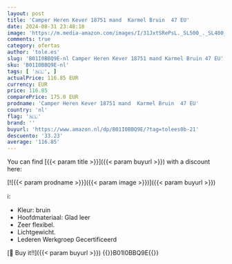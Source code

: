 ```yaml
---
layout: post
title: 'Camper Heren Kever 18751 mand  Karmel Bruin  47 EU'
date: 2024-08-31 23:48:18
image: 'https://m.media-amazon.com/images/I/31JxtSRePsL._SL500_._SL400_.jpg'
comments: true
category: ofertas
author: 'tole.es'
slug: 'B01I0BBQ9E-nl Camper Heren Kever 18751 mand Karmel Bruin 47 EU'
sku: 'B01I0BBQ9E-nl'
tags: [ '🇳🇱', ]
actualPrice: 116.85 EUR
currency: EUR
price: 116.85
comparePrice: 175.0 EUR
prodname: 'Camper Heren Kever 18751 mand  Karmel Bruin  47 EU'
country: 'nl'
flag: '🇳🇱'
brand: ''
buyurl: 'https://www.amazon.nl/dp/B01I0BBQ9E/?tag=tolees0b-21'
descuento: '33.23'
average: '116.85'
---
```


You can find [{{< param title >}}]({{< param buyurl >}}) with a discount here:

[![{{< param prodname >}}]({{< param image >}})]({{< param buyurl >}})

ℹ️:

- Kleur: bruin
- Hoofdmateriaal: Glad leer
- Zeer flexibel.
- Lichtgewicht.
- Lederen Werkgroep Gecertificeerd

[🛒 Buy it!!]({{< param buyurl >}})
{{<world>}}B01I0BBQ9E{{</world>}}
